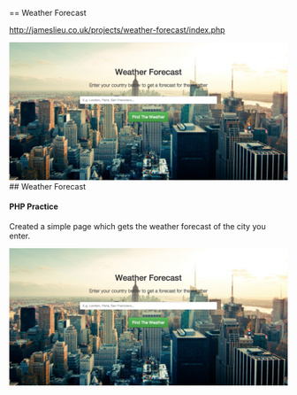 == Weather Forecast

http://jameslieu.co.uk/projects/weather-forecast/index.php

<center>
<img src="./image.png" />
</center>
## Weather Forecast

#### PHP Practice

Created a simple page which gets the weather forecast of the city you enter.
<center>
<img src="./image.png" />
</center>